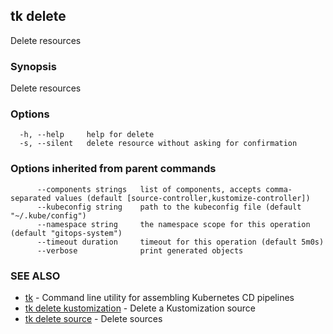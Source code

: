 ## tk delete

Delete resources

### Synopsis

Delete resources

### Options

```
  -h, --help     help for delete
  -s, --silent   delete resource without asking for confirmation
```

### Options inherited from parent commands

```
      --components strings   list of components, accepts comma-separated values (default [source-controller,kustomize-controller])
      --kubeconfig string    path to the kubeconfig file (default "~/.kube/config")
      --namespace string     the namespace scope for this operation (default "gitops-system")
      --timeout duration     timeout for this operation (default 5m0s)
      --verbose              print generated objects
```

### SEE ALSO

* [tk](tk.md)	 - Command line utility for assembling Kubernetes CD pipelines
* [tk delete kustomization](tk_delete_kustomization.md)	 - Delete a Kustomization source
* [tk delete source](tk_delete_source.md)	 - Delete sources

